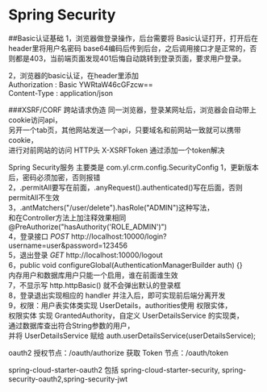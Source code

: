 # Spring Security

##Basic认证基础
1，浏览器做登录操作，后台需要将 Basic认证打开，打开后在  header里将用户名密码 base64编码后传到后台，之后调用接口才是正常的，否则都是403，当前端页面发现401后悔自动跳转到登录页面，要求用户登录。

2，浏览器的basic认证，在header里添加<br>
Authorization     :     Basic YWRtaW46cGFzcw== <br>
Content-Type      :     application/json <br>

###XSRF/CORF 跨站请求伪造
同一浏览器，登录某网址后，浏览器会自动带上cookie访问api，<br>
另开一个tab页，其他网站发送一个api，只要域名和前网站一致就可以携带cookie，<br>
进行对前网站的访问
HTTP头 X-XSRFToken 通过添加一个token解决

Spring Security服务 主要类是 com.yl.crm.config.SecurityConfig 
1，更新版本后，密码必须加密，否则报错 <br>
2，.permitAll要写在前面，.anyRequest().authenticated()写在后面，否则permitAll不生效 <br>
3，.antMatchers("/user/delete").hasRole("ADMIN")这种写法，<br>
和在Controller方法上加注释效果相同@PreAuthorize("hasAuthority('ROLE_ADMIN')") <br>
4，登录接口 *POST* http://localhost:10000/login?username=user&password=123456 <br>
5，退出登录 *GET* http://localhost:10000/logout <br>
6，public void configureGlobal(AuthenticationManagerBuilder auth) {} <br>
内存用户和数据库用户只能一个启用，谁在前面谁生效 <br>
7，不显示写 http.httpBasic() 就不会弹出默认的登录框 <br>
8，登录退出实现相应的 handler 并注入后，即可实现前后端分离开发 <br>
9，权限：用户表实体类实现 UserDetails，authorities使用 权限实体，<br>
权限实体 实现 GrantedAuthority，自定义 UserDetailsService 的实现类，<br>
通过数据库查出符合String参数的用户，<br>
并将 UserDetailsService 赋给 auth.userDetailsService(userDetailsService);


oauth2
授权节点：/oauth/authorize
获取 Token 节点：/oauth/token

spring-cloud-starter-oauth2 包括 spring-cloud-starter-security, spring-security-oauth2,spring-security-jwt

